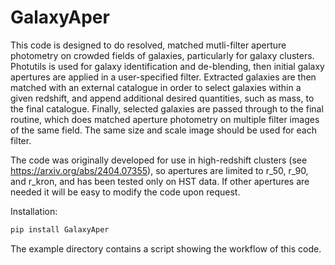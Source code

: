# GalaxyAper
This code is designed to do resolved, matched mutli-filter aperture photometry on crowded fields of galaxies, particularly for galaxy clusters. Photutils is used for galaxy identification and de-blending, then initial galaxy apertures are applied in a user-specified filter. Extracted galaxies are then matched with an external catalogue in order to select galaxies within a given redshift, and append additional desired quantities, such as mass, to the final catalogue. Finally, selected galaxies are passed through to the final routine, which does matched aperture photometry on multiple filter images of the same field. The same size and scale image should be used for each filter. 

The code was originally developed for use in high-redshift clusters (see https://arxiv.org/abs/2404.07355), so apertures are limited to r_50, r_90, and r_kron, and has been tested only on HST data. If other apertures are needed it will be easy to modify the code upon request.

Installation:

```bash
pip install GalaxyAper
```

The example directory contains a script showing the workflow of this code. 
